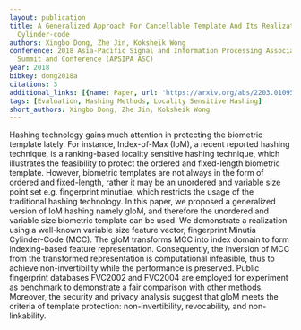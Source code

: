 ```yaml
---
layout: publication
title: A Generalized Approach For Cancellable Template And Its Realization For Minutia
  Cylinder-code
authors: Xingbo Dong, Zhe Jin, Koksheik Wong
conference: 2018 Asia-Pacific Signal and Information Processing Association Annual
  Summit and Conference (APSIPA ASC)
year: 2018
bibkey: dong2018a
citations: 3
additional_links: [{name: Paper, url: 'https://arxiv.org/abs/2203.01095'}]
tags: [Evaluation, Hashing Methods, Locality Sensitive Hashing]
short_authors: Xingbo Dong, Zhe Jin, Koksheik Wong
---
```

Hashing technology gains much attention in protecting the biometric template
lately. For instance, Index-of-Max (IoM), a recent reported hashing technique,
is a ranking-based locality sensitive hashing technique, which illustrates the
feasibility to protect the ordered and fixed-length biometric template.
However, biometric templates are not always in the form of ordered and
fixed-length, rather it may be an unordered and variable size point set e.g.
fingerprint minutiae, which restricts the usage of the traditional hashing
technology. In this paper, we proposed a generalized version of IoM hashing
namely gIoM, and therefore the unordered and variable size biometric template
can be used. We demonstrate a realization using a well-known variable size
feature vector, fingerprint Minutia Cylinder-Code (MCC). The gIoM transforms
MCC into index domain to form indexing-based feature representation.
Consequently, the inversion of MCC from the transformed representation is
computational infeasible, thus to achieve non-invertibility while the
performance is preserved. Public fingerprint databases FVC2002 and FVC2004 are
employed for experiment as benchmark to demonstrate a fair comparison with
other methods. Moreover, the security and privacy analysis suggest that gIoM
meets the criteria of template protection: non-invertibility, revocability, and
non-linkability.